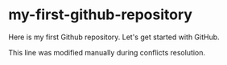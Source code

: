 # my-first-github-repository
Here is my first Github repository. Let's get started with GitHub.

This line was modified manually during conflicts resolution.

